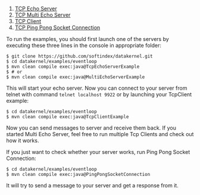 1. [TCP Echo Server](https://github.com/softindex/datakernel/blob/master/examples/net/src/main/java/io/datakernel/examples/TcpEchoServerExample.java)
2. [TCP Multi Echo Server](https://github.com/softindex/datakernel/blob/master/examples/net/src/main/java/io/datakernel/examples/MultiEchoServerExample.java)
3. [TCP Client](https://github.com/softindex/datakernel/blob/master/examples/net/src/main/java/io/datakernel/examples/TcpClientExample.java)
4. [TCP Ping Pong Socket Connection](https://github.com/softindex/datakernel/blob/master/examples/net/src/main/java/io/datakernel/examples/PingPongSocketConnection.java)

To run the examples, you should first launch one of the servers by executing these three lines in the console in 
appropriate folder:
```
$ git clone https://github.com/softindex/datakernel.git
$ cd datakernel/examples/eventloop
$ mvn clean compile exec:java@TcpEchoServerExample
$ # or
$ mvn clean compile exec:java@MultiEchoServerExample
```

This will start your echo server. Now you can connect to your server from telnet with command `telnet localhost 9922` 
or by launching your TcpClient example:
```
$ cd datakernel/examples/eventloop
$ mvn clean compile exec:java@TcpClientExample
```
Now you can send messages to server and receive them back. If you started Multi Echo Server, 
feel free to run multiple Tcp Clients and check out how it works. 

If you just want to check whether your server works, run Ping Pong Socket Connection:
```
$ cd datakernel/examples/eventloop
$ mvn clean compile exec:java@PingPongSocketConnection
``` 
It will try to send a message to your server and get a response from it.